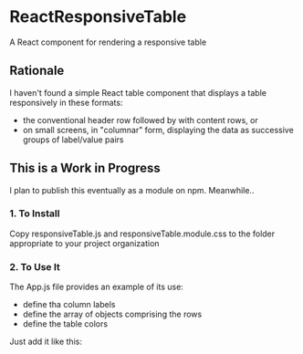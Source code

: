 # ReactResponsiveTable
A React component for rendering a responsive table

## Rationale
I haven't found a simple React table component that displays a table responsively in these formats:
- the conventional header row followed by with content rows, or
- on small screens, in "columnar" form, displaying the data as successive groups of label/value pairs  

## This is a Work in Progress
I plan to publish this eventually as a module on npm. Meanwhile..

### 1. To Install 
Copy responsiveTable.js and responsiveTable.module.css to the folder appropriate to your project organization

### 2. To Use It
The App.js file provides an example of its use:
- define tha column labels
- define the array of objects comprising the rows
- define the table colors

Just add it like this: 




